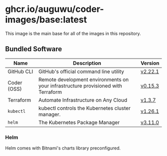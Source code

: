 # ghcr.io/auguwu/coder-images/base:latest
This image is the main base for all of the images in this repository.

## Bundled Software
| Name        | Description                                                                       | Version               |
| ----------- | --------------------------------------------------------------------------------- | --------------------- |
| GitHub CLI  | GitHub's official command line utility                                            | [v2.22.1][github-cli] |
| Coder (OSS) | Remote development environments on your infrastructure provisioned with Terraform | [v0.15.3][coder]      |
| Terraform   | Automate Infrastructure on Any Cloud                                              | [v1.3.7][terraform]   |
| `kubectl`   | kubectl controls the Kubernetes cluster manager.                                  | [v1.26.1][kubectl]    |
| `helm`      | The Kubernetes Package Manager                                                    | [v3.11.0][helm]       |

[github-cli]: https://github.com/cli/cli/releases/tag/v2.22.1
[terraform]:  https://github.com/hashicorp/terraform/releases/tag/v1.3.7
[kubectl]:    https://github.com/kubernetes/kubernetes/releases/tag/v1.26.1
[coder]:      https://github.com/coder/coder/releases/tag/v0.15.3
[helm]:       https://github.com/helm/helm/releases/tag/v3.11.0

### Helm
Helm comes with Bitnami's charts library preconfigured.
